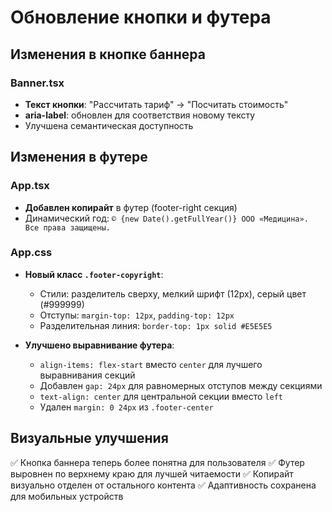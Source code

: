 # Обновление кнопки и футера

## Изменения в кнопке баннера

### Banner.tsx
- **Текст кнопки**: "Рассчитать тариф" → "Посчитать стоимость"
- **aria-label**: обновлен для соответствия новому тексту
- Улучшена семантическая доступность

## Изменения в футере

### App.tsx
- **Добавлен копирайт** в футер (footer-right секция)
- Динамический год: `© {new Date().getFullYear()} ООО «Медицина». Все права защищены.`

### App.css
- **Новый класс `.footer-copyright`**:
  - Стили: разделитель сверху, мелкий шрифт (12px), серый цвет (#999999)
  - Отступы: `margin-top: 12px`, `padding-top: 12px`
  - Разделительная линия: `border-top: 1px solid #E5E5E5`

- **Улучшено выравнивание футера**:
  - `align-items: flex-start` вместо `center` для лучшего выравнивания секций
  - Добавлен `gap: 24px` для равномерных отступов между секциями
  - `text-align: center` для центральной секции вместо `left`
  - Удален `margin: 0 24px` из `.footer-center`

## Визуальные улучшения

✅ Кнопка баннера теперь более понятна для пользователя
✅ Футер выровнен по верхнему краю для лучшей читаемости
✅ Копирайт визуально отделен от остального контента
✅ Адаптивность сохранена для мобильных устройств
